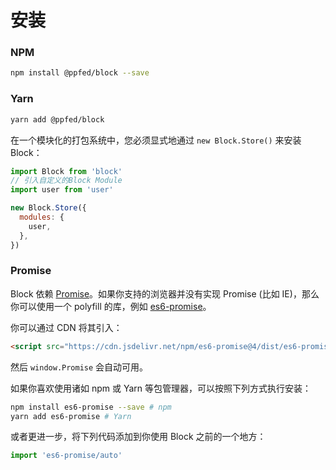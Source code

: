 # 安装

### NPM

```bash
npm install @ppfed/block --save
```

### Yarn

```bash
yarn add @ppfed/block
```

在一个模块化的打包系统中，您必须显式地通过 `new Block.Store()` 来安装 Block：

```js
import Block from 'block'
// 引入自定义的Block Module
import user from 'user'

new Block.Store({
  modules: {
    user,
  },
})
```

### Promise

Block 依赖 [Promise](https://developer.mozilla.org/zh-CN/docs/Web/JavaScript/Guide/Using_promises)。如果你支持的浏览器并没有实现 Promise (比如 IE)，那么你可以使用一个 polyfill 的库，例如 [es6-promise](https://github.com/stefanpenner/es6-promise)。

你可以通过 CDN 将其引入：

```html
<script src="https://cdn.jsdelivr.net/npm/es6-promise@4/dist/es6-promise.auto.js"></script>
```

然后 `window.Promise` 会自动可用。

如果你喜欢使用诸如 npm 或 Yarn 等包管理器，可以按照下列方式执行安装：

```bash
npm install es6-promise --save # npm
yarn add es6-promise # Yarn
```

或者更进一步，将下列代码添加到你使用 Block 之前的一个地方：

```js
import 'es6-promise/auto'
```
